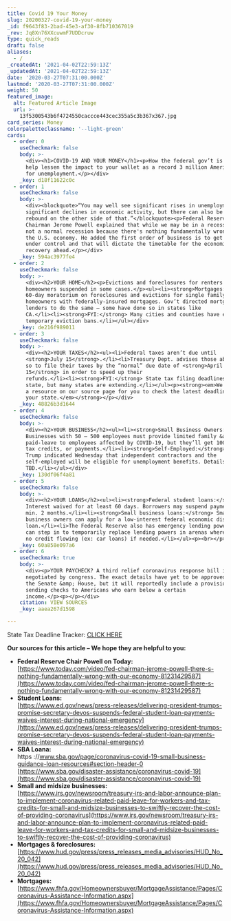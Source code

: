 ```yaml
---
title: Covid 19 Your Money
slug: 20200327-covid-19-your-money
_id: f9643f83-2bad-45e3-af30-8fb710367019
_rev: Jq8Xn76XXcuwmF7UDDcruw
type: quick_reads
draft: false
aliases:
  - /
_createdAt: '2021-04-02T22:59:13Z'
_updatedAt: '2021-04-02T22:59:13Z'
date: '2020-03-27T07:31:00.000Z'
lastmod: '2020-03-27T07:31:00.000Z'
weight: 50
featured_image:
  alt: Featured Article Image
  url: >-
    13f5300543b6f4724550caccce443cec355a5c3b367x367.jpg
card_series: Money
colorpaletteclassname: '--light-green'
cards:
  - order: 0
    useCheckmark: false
    body: >-
      <div><h1>COVID-19 AND YOUR MONEY</h1><p>How the federal gov’t is trying to
      help lessen the impact to your wallet as a record 3 million Americans file
      for unemployment.</p></div>
    _key: d18f11622c0c
  - order: 1
    useCheckmark: false
    body: >-
      <div><blockquote>“You may well see significant rises in unemployment and
      significant declines in economic activity, but there can also be a good
      rebound on the other side of that.”</blockquote><p>Federal Reserve
      Chairman Jerome Powell explained that while we may be in a recession, it's
      not a normal recession because there's nothing fundamentally wrong with
      the U.S. economy. He added the first order of business is to get COVID-19
      under control and that will dictate the timetable for the economic
      recovery ahead.</p></div>
    _key: 594ac3977fe4
  - order: 2
    useCheckmark: false
    body: >-
      <div><h2>YOUR HOME</h2><p>Evictions and foreclosures for renters &amp;
      homeowners suspended in some cases.</p><ul><li><strong>Mortgages:</strong>
      60-day moratorium on foreclosures and evictions for single family
      homeowners with federally-insured mortgages. Gov’t directed mortgage
      lenders to do the same – some have done so in states like
      CA.</li><li><strong>FYI:</strong> Many cities and counties have enacted
      temporary eviction bans.</li></ul></div>
    _key: de216f989011
  - order: 3
    useCheckmark: false
    body: >-
      <div><h2>YOUR TAXES</h2><ul><li>Federal taxes aren’t due until
      <strong>July 15</strong>.</li><li>Treasury Dept. advises those able to do
      so to file their taxes by the “normal” due date of <strong>April
      15</strong> in order to speed up their
      refunds.</li><li><strong>FYI:</strong> State tax filing deadlines vary by
      state, but many states are extending.</li></ul><p><strong><em>We provided
      a resource on our source page for you to check the latest deadlines in
      your state.</em></strong></p></div>
    _key: 48826b3d1644
  - order: 4
    useCheckmark: false
    body: >-
      <div><h2>YOUR BUSINESS</h2><ul><li><strong>Small Business Owners:</strong>
      Businesses with 50 – 500 employees must provide limited family &amp;
      paid-leave to employees affected by COVID-19, but they’ll get 100% back in
      tax credits, or payments.</li><li><strong>Self-Employed:</strong> Pres.
      Trump indicated Wednesday that independent contractors and the
      self-employed will be eligible for unemployment benefits. Details
      TBD.</li></ul></div>
    _key: 130df06f4a81
  - order: 5
    useCheckmark: false
    body: >-
      <div><h2>YOUR LOANS</h2><ul><li><strong>Federal student loans:</strong>
      Interest waived for at least 60 days. Borrowers may suspend payments for
      min. 2 months.</li><li><strong>Small business loans:</strong> Small
      business owners can apply for a low-interest federal economic disaster
      loan.</li><li>The Federal Reserve also has emergency lending powers and
      can step in to temporarily replace lending powers in arenas where there’s
      no credit flowing (ex: car loans) if needed.</li></ul><p><br></p></div>
    _key: 60a858e097a6
  - order: 6
    useCheckmark: true
    body: >-
      <div><p>YOUR PAYCHECK? A third relief coronavirus response bill is being
      negotiated by congress. The exact details have yet to be approved by both
      the Senate &amp; House, but it will reportedly include a provision for
      sending checks to Americans who earn below a certain
      income.</p><p></p></div>
    citation: VIEW SOURCES
    _key: aaea267d1598

---
```

State Tax Deadline Tracker: [CLICK HERE](https://www.aicpa.org/content/dam/aicpa/advocacy/tax/downloadabledocuments/coronavirus-state-filing-relief.pdf)



**Our sources for this article – We hope they are helpful to you:**

* **Federal Reserve Chair Powell on Today:**  
[https://www.today.com/video/fed-chairman-jerome-powell-there-s-nothing-fundamentally-wrong-with-our-economy-81231429587](https://www.today.com/video/fed-chairman-jerome-powell-there-s-nothing-fundamentally-wrong-with-our-economy-81231429587)
* **Student Loans:**  
[https://www.ed.gov/news/press-releases/delivering-president-trumps-promise-secretary-devos-suspends-federal-student-loan-payments-waives-interest-during-national-emergency](https://www.ed.gov/news/press-releases/delivering-president-trumps-promise-secretary-devos-suspends-federal-student-loan-payments-waives-interest-during-national-emergency)
* **SBA Loana:**  
https ://www.sba.gov/page/coronavirus-covid-19-small-business-guidance-loan-resources#section-header-0 [https://www.sba.gov/disaster-assistance/coronavirus-covid-19](https://www.sba.gov/disaster-assistance/coronavirus-covid-19)
* **Small and midsize businesses:**  
[https://www.irs.gov/newsroom/treasury-irs-and-labor-announce-plan-to-implement-coronavirus-related-paid-leave-for-workers-and-tax-credits-for-small-and-midsize-businesses-to-swiftly-recover-the-cost-of-providing-coronavirus](https://www.irs.gov/newsroom/treasury-irs-and-labor-announce-plan-to-implement-coronavirus-related-paid-leave-for-workers-and-tax-credits-for-small-and-midsize-businesses-to-swiftly-recover-the-cost-of-providing-coronavirus)
* **Mortgages & foreclosures:**  
[https://www.hud.gov/press/press_releases_media_advisories/HUD_No_20_042](https://www.hud.gov/press/press_releases_media_advisories/HUD_No_20_042)
* **Mortgages:**  
[https://www.fhfa.gov/Homeownersbuyer/MortgageAssistance/Pages/Coronavirus-Assistance-Information.aspx](https://www.fhfa.gov/Homeownersbuyer/MortgageAssistance/Pages/Coronavirus-Assistance-Information.aspx)